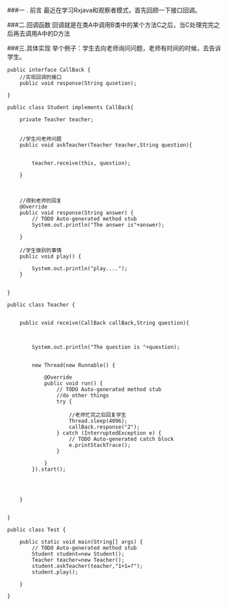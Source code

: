 ###一 . 前言 
最近在学习Rxjava和观察者模式，首先回顾一下接口回调。

###二.回调函数
回调就是在类A中调用B类中的某个方法C之后，当C处理完完之后再去调用A中的D方法


###三.具体实现
举个例子：学生去向老师询问问题，老师有时间的时候，去告诉学生。

```public interface CallBack {	//实现回调的接口	public void response(String qusetion);}```

```public class Student implements CallBack{		private Teacher teacher;			//学生问老师问题	public void askTeacher(Teacher teacher,String question){						teacher.receive(this, question);			}			//得到老师的回复	@Override	public void response(String answer) {		// TODO Auto-generated method stub		System.out.println("The answer is"+answer);			}	    //学生做别的事情	public void play() {				System.out.println("play....");	}		}```

```public class Teacher {		public void receive(CallBack callBack,String question){								System.out.println("The question is "+question);						new Thread(new Runnable() {						@Override			public void run() {				// TODO Auto-generated method stub				//do other things				try {										//老师忙完之后回复学生					Thread.sleep(4096);					callBack.response("2");				} catch (InterruptedException e) {					// TODO Auto-generated catch block					e.printStackTrace();				}							}		}).start();									}				}```

```public class Test {	public static void main(String[] args) {		// TODO Auto-generated method stub		Student student=new Student();		Teacher teacher=new Teacher();		student.askTeacher(teacher,"1+1=?");		student.play();	}}```